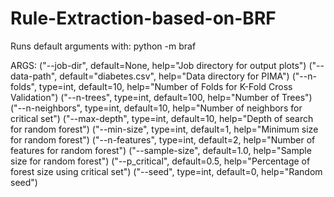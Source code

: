 # Rule-Extraction-based-on-BRF

Runs default arguments with:
python -m braf

ARGS:
("--job-dir", default=None, help="Job directory for output plots")
("--data-path", default="diabetes.csv", help="Data directory for PIMA")
("--n-folds", type=int, default=10, help="Number of Folds for K-Fold Cross Validation")
("--n-trees", type=int, default=100, help="Number of Trees")
("--n-neighbors", type=int, default=10, help="Number of neighbors for critical set")
("--max-depth", type=int, default=10, help="Depth of search for random forest")
("--min-size", type=int, default=1, help="Minimum size for random forest")
("--n-features", type=int, default=2, help="Number of features for random forest")
("--sample-size", default=1.0, help="Sample size for random forest")
("--p_critical", default=0.5, help="Percentage of forest size using critical set")
("--seed", type=int, default=0, help="Random seed")
